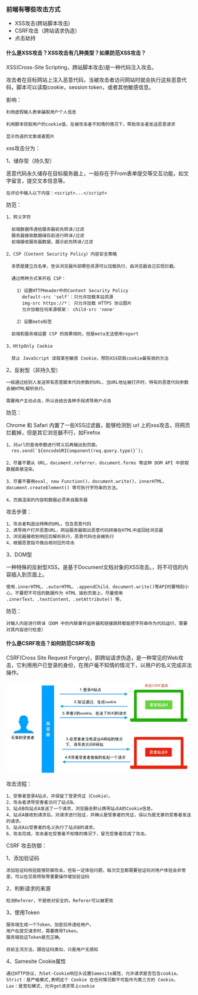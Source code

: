 ### 前端有哪些攻击方式

  - XSS攻击(跨站脚本攻击)
  - CSRF攻击（跨站请求伪造）
  - 点击劫持

#### 什么是XSS攻击？XSS攻击有几种类型？如果防范XSS攻击？

  XSS(Cross-Site Scripting，跨站脚本攻击)是一种代码注入攻击。

  攻击者在目标网站上注入恶意代码，当被攻击者访问网站时就会执行这些恶意代码，脚本可以读取cookie，session token，或者其他敏感信息。

  影响：

    利用虚假输入表单骗取用户个人信息

    利用脚本窃取用户的cookie值，在被攻击者不知情的情况下，帮助攻击者发送恶意请求

    显示伪造的文章或者图片

  xss攻击分为：

  1、储存型（持久型）

  恶意代码永久储存在目标服务器上，一般存在于From表单提交等交互功能，如文字留言，提交文本信息等。

    在评论中输入以下内容：<script>...</script>
  
  防范：

    1、转义字符

      前端数据传递给服务器前先转译/过滤
      服务器接收数据储存前进行转译/过滤
      前端接收服务器数据，展示前先转译/过滤
    
    2、CSP（Content Security Policy）内容安全策略

      本质是建立白名单，告诉浏览器外部哪些资源可以加载执行，由浏览器自己实现拦截。

      通过两种方式来开启 CSP：

        1）设置HTTPHeader中的Content Security Policy
          default-src 'self'：只允许加载本站资源
          img-src https://*： 只允许加载 HTTPS 协议图片
          允许加载任何来源框架： child-src 'none'

        2）设置mete标签

      前端和服务端设置 CSP 的效果相同，但是meta无法使用report
    
    3、HttpOnly Cookie

      禁止 JavaScript 读取某些敏感 Cookie，预防XSS窃取cookie最有效的方法

  2、反射型（非持久型）

    一般通过给别人发送带有恶意脚本代码参数的URL，当URL地址被打开时，特有的恶意代码参数会被HTML解析执行。
    
    需要用户主动点击，所以会结合各种手段诱导用户点击
  
  防范：

  Chrome 和 Safari 内置了一些XSS过滤器，能够检测到 url 上的xss攻击，将网页拦截掉，但是其它浏览器不行，如Firefox

    1、对url的查询参数进行转义后再输出到页面。
      res.send(`${encodeURIComponent(req.query.type)}`); 
    
    2、尽量不要从 URL，document.referrer，document.forms 等这种 DOM API 中获取数据直接渲染。

    3、尽量不要用eval, new Function()，document.write()，innerHTML，document.createElement() 等可执行字符串的方法。

    4、页面渲染的内容和数据必须来自服务器

  攻击步骤：

    1、攻击者构造出特殊的URL，包含恶意代码
    2、诱导用户打开恶意URL，网站服务器取出恶意代码拼接在HTML中返回给浏览器
    3、浏览器接收到响应后解析执行，恶意代码也会被执行
    4、根据恶意指令做出相对应的攻击

  
  3、DOM型

  一种特殊的反射型XSS，是基于Document文档对象的XSS攻击。，将不可信的内容插入到页面上。

    使用.innerHTML、.outerHTML、.appendChild、document.write()等API时要特别小心，不要把不可信的数据作为 HTML 插到页面上，尽量使用 .innerText、.textContent、.setAttribute() 等。
  
  防范：

    对输入内容进行转译（DOM 中的内联事件监听器和链接跳转都能把字符串作为代码运行，需要对其内容进行检查）

#### 什么是CSRF攻击？如何防范CSRF攻击

  CSRF(Cross Site Request Forgery)，即跨站请求伪造，是一种常见的Web攻击，它利用用户已登录的身份，在用户毫不知情的情况下，以用户的名义完成非法操作。

  ![img](./网络/img/安全.png)

  攻击流程：

    1、受害者登录A站点，并保留了登录凭证（Cookie）。
    2、攻击者诱导受害者访问了站点B。
    3、站点B向站点A发送了一个请求，浏览器会默认携带站点A的Cookie信息。
    4、站点A接收到请求后，对请求进行验证，并确认是受害者的凭证，误以为是无辜的受害者发送的请求。
    5、站点A以受害者的名义执行了站点B的请求。
    6、攻击完成，攻击者在受害者不知情的情况下，冒充受害者完成了攻击。
  
  CSRF 攻击防御：
  
  1、添加验证码

    添加验证码校验能够防御攻击，但有一定体验问题，每次交互都需要验证码对用户体验会非常差。可以在交易转账等重要操作增加验证码
  
  2、判断请求的来源

    检测Referer，不是绝对安全的，Referer可以被更改

  3、使用Token

    服务端生成一个Token，加密后传递给用户。
    用户在提交请求时，需要携带Token。
    服务端验证Token是否正确。

    目前主流方法，跟验证码类似，只是用户无感知
  
  4、Samesite Cookie属性

    通过HTTP协议，为Set-Cookie响应头设置Samesite属性，允许请求是否包含cookie。
    Strict：是严格模式,表明这个 Cookie 在任何情况都不可能作为第三方的 Cookie。
    Lax：是宽松模式，允许get请求带上cookie